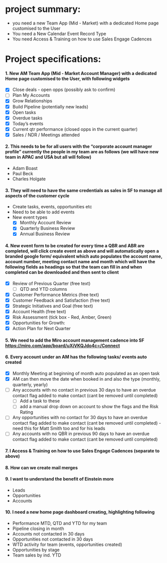 # project summary:
- you need a new Team App (Mid - Market) with a dedicated Home page customised to the User
- You need a New Calendar Event Record Type
- You need Access & Training on how to use Sales Engage Cadences

# Project specifications: 
#### 1. New AM Team App (Mid - Market Account Manager) with a dedicated Home page customised to the User, with following widgets
 -  [x] Close deals - open opps (possibly ask to confirm)
 -  [ ] Plan My Accounts
 -  [x] Grow Relationships
 -  [x] Build Pipeline (potentially new leads)
 -  [x] Open tasks
 -  [x] Overdue tasks
 -  [x] Today’s events 
 -  [x] Current qtr performance (closed opps in the current quarter)
 -  [x] Sales / NDR / Meetings attended

#### 2. This needs to be for all users with the “corporate account manager profile” currently the people in my team are as follows (we will have new team in APAC and USA but all will follow)
 - Adam Boast
 - Paul Beck
 - Charles Holgate

#### 3. **They will need to have the same credentials as sales in SF to manage all aspects of the customer cycle**
 - Create tasks, events, opportunities etc
 - Need to be able to add events
  - New event types 
	  -  [x] Monthly Account Review
	  -  [x] Quarterly Business Review
	  -  [x] Annual Business Review

#### 4. New event form to be created for every time a QBR and ABR are completed, will click create event as above and will automatically open a branded google form/ equivalent which auto populates the account name, account number, meeting contact name and month which will have the following fields as headings so that the team can fill in and when completed can be downloaded and then sent to client
 - [x] Review of Previous Quarter (free text)
	 - [ ] QTD and YTD columns
 - [x] Customer Performance Metrics (free text)
 - [x] Customer Feedback and Satisfaction (free text)
 - [x] Strategic Initiatives and Goal (free text)
 - [x] Account Health (free text)
 - [x] Risk Assessment (tick box - Red, Amber, Green)
 - [x] Opportunities for Growth:
 - [x] Action Plan for Next Quarter

#### 5. We need to add the Miro account management cadence into SF https://miro.com/app/board/uXjVKQJdo4c=/Connect

#### 6. Every account under an AM has the following tasks/ events auto created
 - [x] Monthly Meeting at beginning of month auto populated as an open task
 - [x] AM can then move the date when booked in and also the type (monthly, quarterly, yearly)
 - [ ] Any accounts with no contact in previous 30 days to have an overdue contact flag added to make contact (cant be removed until completed)
	 - [ ] Add a task to these 
	 - [ ] add a manual drop down on account to show the flags and the Risk Rating
 - [ ] Any opportunities with no contact for 30 days to have an overdue contact flag added to make contact (cant be removed until completed) - need this for Matt Smith too and for his leads
 - [ ] Any accounts with no QBR in previous 90 days to have an overdue contact flag added to make contact (cant be removed until completed)

#### 7. I Access & Training on how to use Sales Engage Cadences (separate to above)

#### 8. How can we create mail merges

#### 9. I want to understand the benefit of Einstein more
 - Leads
 - Opportunities
 - Accounts

#### 10. I need a new home page dashboard creating, highlighting following
 - Performance MTD, QTD and YTD for my team
 - Pipeline closing in month
 - Accounts not contacted in 30 days
 - Opportunities not contacted in 30 days
 - WTD activity for team (events, opportunities created)
 - Opportunities by stage
 - Team sales by ind. YTD